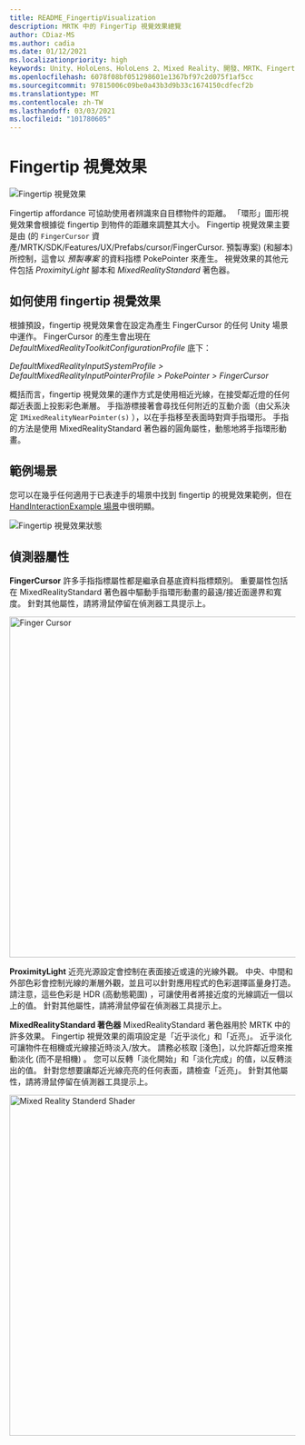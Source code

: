 ```yaml
---
title: README_FingertipVisualization
description: MRTK 中的 FingerTip 視覺效果總覽
author: CDiaz-MS
ms.author: cadia
ms.date: 01/12/2021
ms.localizationpriority: high
keywords: Unity、HoloLens、HoloLens 2、Mixed Reality、開發、MRTK、Fingertip
ms.openlocfilehash: 6078f08bf051298601e1367bf97c2d075f1af5cc
ms.sourcegitcommit: 97815006c09be0a43b3d9b33c1674150cdfecf2b
ms.translationtype: MT
ms.contentlocale: zh-TW
ms.lasthandoff: 03/03/2021
ms.locfileid: "101780605"
---
```

# <a name="fingertip-visualization"></a>Fingertip 視覺效果

![Fingertip 視覺效果](Images/Fingertip/MRTK_FingertipVisualization_Main.png)

Fingertip affordance 可協助使用者辨識來自目標物件的距離。 「環形」圖形視覺效果會根據從 fingertip 到物件的距離來調整其大小。 Fingertip 視覺效果主要是由 (的 `FingerCursor` 資產/MRTK/SDK/Features/UX/Prefabs/cursor/FingerCursor. 預製專案)  (和腳本) 所控制，這會以 *預製專案* 的資料指標 PokePointer 來產生。 視覺效果的其他元件包括 *ProximityLight* 腳本和 *MixedRealityStandard* 著色器。

## <a name="how-to-use-the-fingertip-visualization"></a>如何使用 fingertip 視覺效果

根據預設，fingertip 視覺效果會在設定為產生 FingerCursor 的任何 Unity 場景中運作。 FingerCursor 的產生會出現在 *DefaultMixedRealityToolkitConfigurationProfile* 底下：

*DefaultMixedRealityInputSystemProfile > DefaultMixedRealityInputPointerProfile > PokePointer > FingerCursor*

概括而言，fingertip 視覺效果的運作方式是使用相近光線，在接受鄰近燈的任何鄰近表面上投影彩色漸層。 手指游標接著會尋找任何附近的互動介面（由父系決定 `IMixedRealityNearPointer(s)` ），以在手指移至表面時對齊手指環形。 手指的方法是使用 MixedRealityStandard 著色器的圓角屬性，動態地將手指環形動畫。

## <a name="example-scene"></a>範例場景

您可以在幾乎任何適用于已表達手的場景中找到 fingertip 的視覺效果範例，但在 [HandInteractionExample 場景](README_HandInteractionExamples.md)中很明顯。

![Fingertip 視覺效果狀態](Images/Fingertip/MRTK_FingertipVisualization_States.png)

## <a name="inspector-properties"></a>偵測器屬性

**FingerCursor** 許多手指指標屬性都是繼承自基底資料指標類別。 重要屬性包括在 MixedRealityStandard 著色器中驅動手指環形動畫的最遠/接近面邊界和寬度。 針對其他屬性，請將滑鼠停留在偵測器工具提示上。

<img src="Images/Fingertip/MRTK_FingertipVisualization_Finger_Cursor_Inspector.png" width="600" alt="Finger Cursor">

**ProximityLight** 近亮光源設定會控制在表面接近或遠的光線外觀。 中央、中間和外部色彩會控制光線的漸層外觀，並且可以針對應用程式的色彩選擇區量身打造。 請注意，這些色彩是 HDR (高動態範圍) ，可讓使用者將接近度的光線調近一個以上的值。 針對其他屬性，請將滑鼠停留在偵測器工具提示上。

**MixedRealityStandard 著色器** MixedRealityStandard 著色器用於 MRTK 中的許多效果。 Fingertip 視覺效果的兩項設定是「近乎淡化」和「近亮」。 近乎淡化可讓物件在相機或光線接近時淡入/放大。 請務必核取 [淺色]，以允許鄰近燈來推動淡化 (而不是相機) 。 您可以反轉「淡化開始」和「淡化完成」的值，以反轉淡出的值。 針對您想要讓鄰近光線亮亮的任何表面，請檢查「近亮」。 針對其他屬性，請將滑鼠停留在偵測器工具提示上。

<img src="Images/Fingertip/MRTK_FingertipVisualization_Mixed_Reality_Standard_Shader_Inspector.png" width="600" alt="Mixed Reality Standerd Shader">
